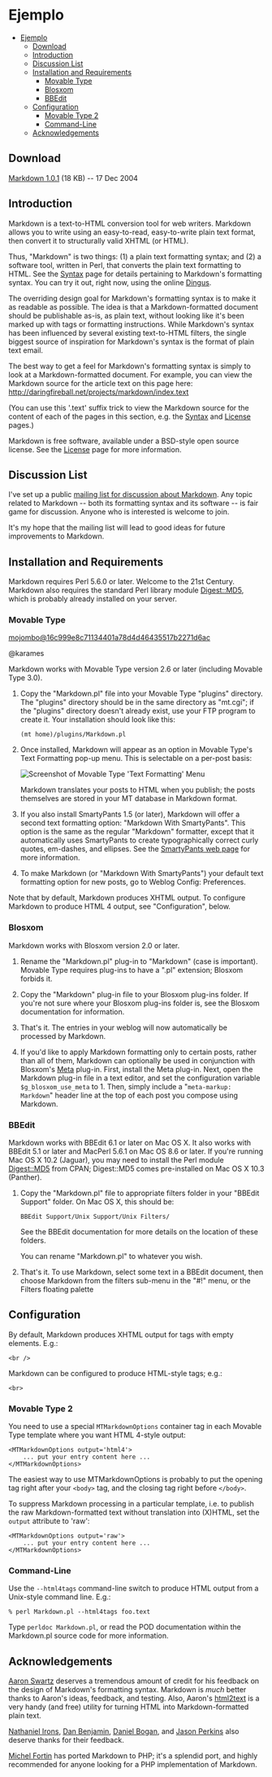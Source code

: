 # Ejemplo

<!-- TOC -->

- [Ejemplo](#ejemplo)
  - [Download](#download)
  - [Introduction](#introduction)
  - [Discussion List](#discussion-list)
  - [Installation and Requirements](#installation-and-requirements)
    - [Movable Type](#movable-type)
    - [Blosxom](#blosxom)
    - [BBEdit](#bbedit)
  - [Configuration](#configuration)
    - [Movable Type 2](#movable-type-2)
    - [Command-Line](#command-line)
  - [Acknowledgements](#acknowledgements)

<!-- /TOC -->

## Download

[Markdown 1.0.1][dl] (18 KB) -- 17 Dec 2004

[dl]: http://daringfireball.net/projects/downloads/Markdown_1.0.1.zip

## Introduction

Markdown is a text-to-HTML conversion tool for web writers. Markdown
allows you to write using an easy-to-read, easy-to-write plain text
format, then convert it to structurally valid XHTML (or HTML).

Thus, "Markdown" is two things: (1) a plain text formatting syntax;
and (2) a software tool, written in Perl, that converts the plain text
formatting to HTML. See the [Syntax][] page for details pertaining to
Markdown's formatting syntax. You can try it out, right now, using the
online [Dingus][].

[syntax]: /projects/markdown/syntax
[dingus]: /projects/markdown/dingus

The overriding design goal for Markdown's formatting syntax is to make
it as readable as possible. The idea is that a Markdown-formatted
document should be publishable as-is, as plain text, without looking
like it's been marked up with tags or formatting instructions. While
Markdown's syntax has been influenced by several existing text-to-HTML
filters, the single biggest source of inspiration for Markdown's
syntax is the format of plain text email.

The best way to get a feel for Markdown's formatting syntax is simply
to look at a Markdown-formatted document. For example, you can view
the Markdown source for the article text on this page here:
<http://daringfireball.net/projects/markdown/index.text>

(You can use this '.text' suffix trick to view the Markdown source for
the content of each of the pages in this section, e.g. the
[Syntax][s_src] and [License][l_src] pages.)

[s_src]: /projects/markdown/syntax.text
[l_src]: /projects/markdown/license.text

Markdown is free software, available under a BSD-style open source
license. See the [License][pl] page for more information.

[pl]: /projects/markdown/license

## Discussion List

I've set up a public [mailing list for discussion about Markdown][ml].
Any topic related to Markdown -- both its formatting syntax and
its software -- is fair game for discussion. Anyone who is interested
is welcome to join.

It's my hope that the mailing list will lead to good ideas for future
improvements to Markdown.

[ml]: http://six.pairlist.net/mailman/listinfo/markdown-discuss

## Installation and Requirements

Markdown requires Perl 5.6.0 or later. Welcome to the 21st Century.
Markdown also requires the standard Perl library module [Digest::MD5][md5], which is probably already installed on your server.

[md5]: http://search.cpan.org/dist/Digest-MD5/MD5.pm

### Movable Type

<mojombo@16c999e8c71134401a78d4d46435517b2271d6ac>

@karames

Markdown works with Movable Type version 2.6 or later (including Movable Type 3.0).

1.  Copy the "Markdown.pl" file into your Movable Type "plugins" directory. The "plugins" directory should be in the same directory as "mt.cgi"; if the "plugins" directory doesn't already exist, use your FTP program to create it. Your installation should look like this:

        (mt home)/plugins/Markdown.pl

2.  Once installed, Markdown will appear as an option in Movable Type's
    Text Formatting pop-up menu. This is selectable on a per-post basis:

    ![Screenshot of Movable Type 'Text Formatting' Menu][tfmenu]

    Markdown translates your posts to HTML when you publish; the posts
    themselves are stored in your MT database in Markdown format.

3.  If you also install SmartyPants 1.5 (or later), Markdown will
    offer a second text formatting option: "Markdown With
    SmartyPants". This option is the same as the regular "Markdown"
    formatter, except that it automatically uses SmartyPants to create
    typographically correct curly quotes, em-dashes, and ellipses. See
    the [SmartyPants web page][sp] for more information.

4.  To make Markdown (or "Markdown With SmartyPants") your default
    text formatting option for new posts, go to Weblog Config:
    Preferences.

Note that by default, Markdown produces XHTML output. To configure
Markdown to produce HTML 4 output, see "Configuration", below.

[sp]: http://daringfireball.net/projects/smartypants/

### Blosxom

Markdown works with Blosxom version 2.0 or later.

1. Rename the "Markdown.pl" plug-in to "Markdown" (case is
   important). Movable Type requires plug-ins to have a ".pl"
   extension; Blosxom forbids it.

2. Copy the "Markdown" plug-in file to your Blosxom plug-ins folder.
   If you're not sure where your Blosxom plug-ins folder is, see the
   Blosxom documentation for information.

3. That's it. The entries in your weblog will now automatically be
   processed by Markdown.

4. If you'd like to apply Markdown formatting only to certain
   posts, rather than all of them, Markdown can optionally be used in
   conjunction with Blosxom's [Meta][] plug-in. First, install the
   Meta plug-in. Next, open the Markdown plug-in file in a text
   editor, and set the configuration variable `$g_blosxom_use_meta`
   to 1. Then, simply include a "`meta-markup: Markdown`" header line
   at the top of each post you compose using Markdown.

[meta]: http://www.blosxom.com/plugins/meta/meta.htm

### BBEdit

Markdown works with BBEdit 6.1 or later on Mac OS X. It also works
with BBEdit 5.1 or later and MacPerl 5.6.1 on Mac OS 8.6 or later. If
you're running Mac OS X 10.2 (Jaguar), you may need to install the
Perl module [Digest::MD5][md5] from CPAN; Digest::MD5 comes
pre-installed on Mac OS X 10.3 (Panther).

1.  Copy the "Markdown.pl" file to appropriate filters folder in your
    "BBEdit Support" folder. On Mac OS X, this should be:

        BBEdit Support/Unix Support/Unix Filters/

    See the BBEdit documentation for more details on the location of
    these folders.

    You can rename "Markdown.pl" to whatever you wish.

2.  That's it. To use Markdown, select some text in a BBEdit document, then choose Markdown from the filters sub-menu in the "#!" menu, or the Filters floating palette

## Configuration

By default, Markdown produces XHTML output for tags with empty elements.
E.g.:

    <br />

Markdown can be configured to produce HTML-style tags; e.g.:

    <br>

### Movable Type 2

You need to use a special `MTMarkdownOptions` container tag in each
Movable Type template where you want HTML 4-style output:

    <MTMarkdownOptions output='html4'>
        ... put your entry content here ...
    </MTMarkdownOptions>

The easiest way to use MTMarkdownOptions is probably to put the
opening tag right after your `<body>` tag, and the closing tag right
before `</body>`.

To suppress Markdown processing in a particular template, i.e. to
publish the raw Markdown-formatted text without translation into
(X)HTML, set the `output` attribute to 'raw':

    <MTMarkdownOptions output='raw'>
        ... put your entry content here ...
    </MTMarkdownOptions>

### Command-Line

Use the `--html4tags` command-line switch to produce HTML output from a
Unix-style command line. E.g.:

    % perl Markdown.pl --html4tags foo.text

Type `perldoc Markdown.pl`, or read the POD documentation within the
Markdown.pl source code for more information.

## Acknowledgements

[Aaron Swartz][] deserves a tremendous amount of credit for his feedback on the
design of Markdown's formatting syntax. Markdown is _much_ better thanks
to Aaron's ideas, feedback, and testing. Also, Aaron's [html2text][]
is a very handy (and free) utility for turning HTML into
Markdown-formatted plain text.

[Nathaniel Irons][], [Dan Benjamin][], [Daniel Bogan][], and [Jason Perkins][]
also deserve thanks for their feedback.

[Michel Fortin][] has ported Markdown to PHP; it's a splendid port, and highly recommended for anyone looking for a PHP implementation of Markdown.

[aaron swartz]: http://www.aaronsw.com/
[nathaniel irons]: http://bumppo.net/
[dan benjamin]: http://hivelogic.com/
[daniel bogan]: http://waferbaby.com/
[jason perkins]: http://pressedpants.com/
[michel fortin]: http://www.michelf.com/projects/php-markdown/
[html2text]: http://www.aaronsw.com/2002/html2text/
[tfmenu]: /graphics/markdown/mt_textformat_menu.png
